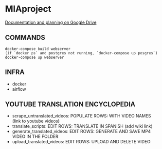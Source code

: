 # MIAproject
[Documentation and planning on Google Drive](https://drive.google.com/drive/u/0/folders/1V1NssYnWEfVgc56QZ-cNgpiYI1BKUL-E)

## COMMANDS
```
docker-compose build webserver
(if `docker ps` and postgres not running, `docker-compose up posgres`)
docker-compose up webserver
```

## INFRA
- docker
- airflow

## YOUTUBE TRANSLATION ENCYCLOPEDIA
- scrape_untranslated_videos: POPULATE ROWS: WITH VIDEO NAMES (link to youtube videos)
- translate_scripts: EDIT ROWS: TRANSLATE IN SPANISH  (add wiki link)
- generate_translated_videos: EDIT ROWS: GENERATE AND SAVE MP4 VIDEO IN THE FOLDER 
- upload_translated_videos: EDIT ROWS: UPLOAD AND DELETE VIDEO


